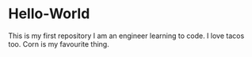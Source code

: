 # Hello-World
This is my first repository
I am an engineer learning to code. I love tacos too. Corn is my favourite thing.
